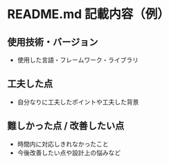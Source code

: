 # README.md 記載内容（例）
## 使用技術・バージョン
- 使用した言語・フレームワーク・ライブラリ
## 工夫した点
- 自分なりに工夫したポイントや工夫した背景
## 難しかった点 / 改善したい点
- 時間内に対応しきれなかったこと
- 今後改善したい点や設計上の悩みなど